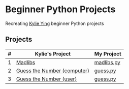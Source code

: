 # Beginner Python Projects
Recreating [Kylie Ying](https://www.youtube.com/watch?v=8ext9G7xspg&list=WL&index=2&t=753s) beginner Python projects
## Projects

|#|Kylie's Project|My Project|
|-|---------------|----------|
|1|[Madlibs](https://youtu.be/8ext9G7xspg?t=100)|[madlibs.py](https://github.com/Momen-17/Beginner-Python-Projects/blob/master/Projects/Madlibs/madlibs.py)
|2|[Guess the Number (computer)](https://youtu.be/8ext9G7xspg?t=414)|[guess.py](https://github.com/Momen-17/Beginner-Python-Projects/blob/master/Projects/Guess%20the%20Number%20(Computer)/guess.py)|
|3|[Guess the Number (user)](https://youtu.be/8ext9G7xspg?t=797)|[guess.py](https://github.com/Momen-17/Beginner-Python-Projects/blob/master/Projects/Guess%20the%20Number%20(User)/guess.py)|
